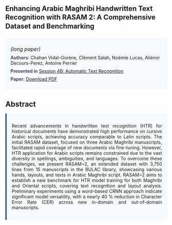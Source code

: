 
<style>    
    h2 {
        margin-top: 0;
        margin-bottom: 1.5rem;
        line-height: 1.3;
    }
    
    h3 {
        margin-top: 2rem;
        margin-bottom: 1rem;
        font-size: 1.4rem;
        font-weight:bold;
    }
    
    .metadata {
        background-color: #f7fafc;
        padding: 1rem;
        border-radius: 6px;
        margin-bottom: 2rem;
    }
    
    .metadata p {
        margin: 0.5rem 0;
    }
    
    .abstract {
        text-align: justify;
        padding: 1rem;
        background-color: #f7fafc;
        border-left: 4px solid #2c5282;
        border-radius: 0 6px 6px 0;
    }
    
    strong {
        color: #2d3748;
        font-weight: 600;
    }
</style>
<main role="main">
<h2>Enhancing Arabic Maghribi Handwritten Text Recognition with RASAM 2: A Comprehensive Dataset and Benchmarking</h2>

<section class="metadata">
<p style='font-size:1rem'><i>(long paper)</i></p>
<p><strong>Authors:</strong> Chahan Vidal-Gorène, Clément Salah, Noëmie Lucas, Aliénor Decours-Perez, Antoine Perrier</p>
<p><strong>Presented in</strong> <a href="/programme/#session4B">Session 4B: Automatic Text Recognition</a></p>
<p><strong>Paper:</strong> <a href="https://ceur-ws.org/Vol-3558/paper35.pdf">Download PDF</a></p>
</section>

<section>
<h3>Abstract</h3>
<div class="abstract">
<p>Recent advancements in handwritten text recognition (HTR) for historical documents have demonstrated high performance on cursive Arabic scripts, achieving accuracy comparable to Latin scripts. The initial RASAM dataset, focused on three Arabic Maghribi manuscripts, facilitated rapid coverage of new documents via fine-tuning. However, HTR application for Arabic scripts remains constrained due to the vast diversity in spellings, ambiguities, and languages. To overcome these challenges, we present RASAM~2, an extended dataset with 3,750 lines from 15 manuscripts in the BULAC library, showcasing various hands, layouts, and texts in Arabic Maghribi script. RASAM~2 aims to establish a new benchmark for HTR model training for both Maghribi and Oriental scripts, covering text recognition and layout analysis. Preliminary experiments using a word-based CRNN approach indicate significant model versatility, with a nearly 40 %  reduction in Character Error Rate (CER) across new in-domain and out-of-domain manuscripts.</p>
</div>
</section>
</main>